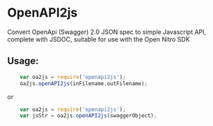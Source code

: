# OpenAPI2js

Convert OpenApi (Swagger) 2.0 JSON spec to simple Javascript API, complete with JSDOC, suitable for use with the Open Nitro SDK

## Usage:

````javascript
    var oa2js = require('openapi2js');
    oa2js.openAPI2js(inFilename,outFilename);
````

or

````javascript
    var oa2js = require('openapi2js');
    var jsStr = oa2js.openAPI2js(swaggerObject);
````
